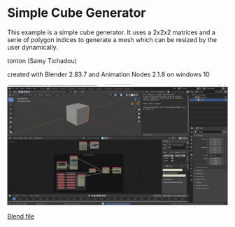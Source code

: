 # Simple Cube Generator
This example is a simple cube generator. 
It uses a 2x2x2 matrices and a serie of polygon indices to generate a mesh which can be resized by the user dynamically.

tonton (Samy Tichadou)

created with Blender 2.83.7 and Animation Nodes 2.1.8 on windows 10

![Image preview](https://github.com/samytichadou/animation_nodes_examples/blob/master/library/Utility/Simple%20Cube%20Generator/image_preview.png)

<!---[Video preview](https://youtu.be/dzgT9opN3RM?list=PL57BAmPXpXuOLKN-CjVJPmWcsqEqg7Fku)-->

[Blend file](https://github.com/samytichadou/animation_nodes_examples/blob/master/library/Utility/Simple%20Cube%20Generator/Simple%20Cube%20Generator.blend?raw=true)